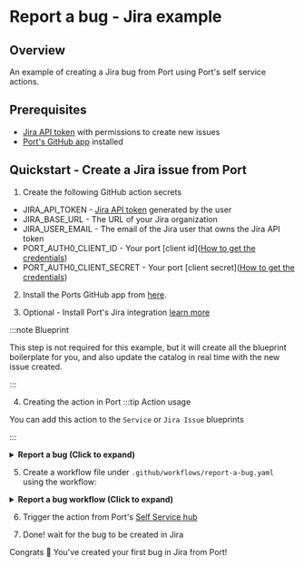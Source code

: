 # Report a bug - Jira example

## Overview
An example of creating a Jira bug from Port using Port's self service actions.

## Prerequisites
* [Jira API token](https://support.atlassian.com/atlassian-account/docs/manage-api-tokens-for-your-atlassian-account/) with permissions to create new issues
* [Port's GitHub app](https://github.com/apps/getport-io) installed

## Quickstart - Create a Jira issue from Port

1. Create the following GitHub action secrets
* JIRA_API_TOKEN - [Jira API token](https://support.atlassian.com/atlassian-account/docs/manage-api-tokens-for-your-atlassian-account) generated by the user
* JIRA_BASE_URL - The URL of your Jira organization
* JIRA_USER_EMAIL - The email of the Jira user that owns the Jira API token
* PORT_AUTH0_CLIENT_ID - Your port [client id]([How to get the credentials](https://docs.getport.io/build-your-software-catalog/sync-data-to-catalog/api/#find-your-port-credentials)) 
* PORT_AUTH0_CLIENT_SECRET - Your port [client secret]([How to get the credentials](https://docs.getport.io/build-your-software-catalog/sync-data-to-catalog/api/#find-your-port-credentials))

2. Install the Ports GitHub app from [here](https://github.com/apps/getport-io/installations/new).

3. Optional - Install Port's Jira integration [learn more](https://docs.getport.io/build-your-software-catalog/sync-data-to-catalog/project-management/jira#installation)

:::note Blueprint

This step is not required for this example, but it will create all the blueprint boilerplate for you, and also update the catalog in real time with the new issue created.

:::

4. Creating the action in Port
:::tip Action usage

You can add this action to the `Service` or `Jira Issue` blueprints

:::

<details>
<summary><b>Report a bug (Click to expand)</b></summary>

```json showLineNumbers
[
  {
    "identifier": "report_a_bug",
    "title": "Report a bug",
    "icon": "Jira",
    "userInputs": {
      "properties": {
        "description": {
          "icon": "DefaultProperty",
          "title": "Description",
          "type": "string"
        },
        "short_title": {
          "icon": "DefaultProperty",
          "title": "Short title",
          "type": "string"
        }
      },
      "required": [
        "short_title",
        "description"
      ],
      "order": [
        "short_title",
        "description"
      ]
    },
    "invocationMethod": {
      "type": "GITHUB",
      "omitPayload": false,
      "omitUserInputs": false,
      "reportWorkflowStatus": true,
      "repo": "<Enter GitHub repository>",
      "org": "<Enter GitHub organization>",
      "workflow": "jira.yml"
    },
    "trigger": "CREATE",
    "description": "Report a bug in Port to our product team.",
    "requiredApproval": false
  }
]
```

</details>

5. Create a workflow file under `.github/workflows/report-a-bug.yaml` using the workflow:

<details>
<summary><b>Report a bug workflow (Click to expand)</b></summary>

```json showLineNumbers
## This Workflow creates a basic jira bug and updates in Port
## Remove comments and edit for more fields as part of the jira bug

name: Report a bug in jira

on:
  workflow_dispatch:
    inputs:
      description:
        required: true
        type: string
      short_title:
        required: true
        type: string
#     priority:
#       required: true
#       type: string
#     custom_12345:
#     required: false
#     type: string
      port_payload:
        required: true
        type: string

jobs:
  create_jira_issue:
    runs-on: ubuntu-latest
    steps:
    - name: Login
      uses: atlassian/gajira-login@v3
      env:
        JIRA_BASE_URL: ${{ secrets.JIRA_BASE_URL }}
        JIRA_USER_EMAIL: ${{ secrets.JIRA_USER_EMAIL }}
        JIRA_API_TOKEN: ${{ secrets.JIRA_API_TOKEN }}

    - name: Inform starting of jira issue creation
      uses: port-labs/port-github-action@v1
      with:
        clientId: ${{ secrets.PORT_AUTH0_CLIENT_ID }}
        clientSecret: ${{ secrets.PORT_AUTH0_CLIENT_SECRET }}
        operation: PATCH_RUN
        runId: ${{ fromJson(inputs.port_payload).context.runId }}
        logMessage: |
            Creating a new Jira issue.. ⛴️

    - name: Create Jira issue
      id: create
      uses: atlassian/gajira-create@v3
      with:
        project: ENTER_JIRA_PROJECT_NAME
        issuetype: Bug
        summary:  Bug | ${{github.event.inputs.short_title}}
        description: |
          ${{github.event.inputs.description}}

        # Custom fields example
        # fields: '{"priority": {"name": "${{inputs.priority}}"}, "custom_12345": "label label"}'


    - name: Inform creation of Jira issue
      uses: port-labs/port-github-action@v1
      with:
        clientId: ${{ secrets.PORT_AUTH0_CLIENT_ID }}
        clientSecret: ${{ secrets.PORT_AUTH0_CLIENT_SECRET }}
        operation: PATCH_RUN
        link: https://getport.atlassian.net/browse/${{ steps.create.outputs.issue }}
        runId: ${{ fromJson(inputs.port_payload).context.runId }}
        logMessage: |
           Jira issue created! ✅
           The issue id is: ${{ steps.create.outputs.issue }}
```

</details>

6. Trigger the action from Port's [Self Service hub](https://app.getport.io/self-serve)

7. Done! wait for the bug to be created in Jira

Congrats 🎉 You've created your first bug in Jira from Port!